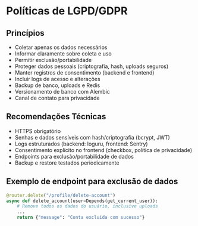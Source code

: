 # Políticas de LGPD/GDPR

## Princípios
- Coletar apenas os dados necessários
- Informar claramente sobre coleta e uso
- Permitir exclusão/portabilidade
- Proteger dados pessoais (criptografia, hash, uploads seguros)
- Manter registros de consentimento (backend e frontend)
- Incluir logs de acesso e alterações
- Backup de banco, uploads e Redis
- Versionamento de banco com Alembic
- Canal de contato para privacidade

## Recomendações Técnicas
- HTTPS obrigatório
- Senhas e dados sensíveis com hash/criptografia (bcrypt, JWT)
- Logs estruturados (backend: loguru, frontend: Sentry)
- Consentimento explícito no frontend (checkbox, política de privacidade)
- Endpoints para exclusão/portabilidade de dados
- Backup e restore testados periodicamente

## Exemplo de endpoint para exclusão de dados
```python
@router.delete("/profile/delete-account")
async def delete_account(user=Depends(get_current_user)):
    # Remove todos os dados do usuário, inclusive uploads
    ...
    return {"message": "Conta excluída com sucesso"}
``` 